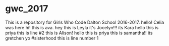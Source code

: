 # gwc_2017
This is a repository for Girls Who Code Dalton School 2016-2017.
hello! Celia was here
hi! this is ava.
hey this is Leyla
it's Jocelyn!!!
its Kara
hello this is priya
this is line #2
this is Alison!
hello this is priya
this is samantha!!
its gretchen yo #sisterhood 
this is line number 1

